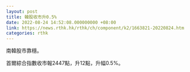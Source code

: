 ```yaml
---
layout: post
title: 韓股收市升0.5%
date: 2022-08-24 14:52:08.000000000 +08:00
link: https://news.rthk.hk/rthk/ch/component/k2/1663821-20220824.htm
categories: rthk
---
```


南韓股市靠穩。

首爾綜合指數收市報2447點，升12點，升幅0.5%。
